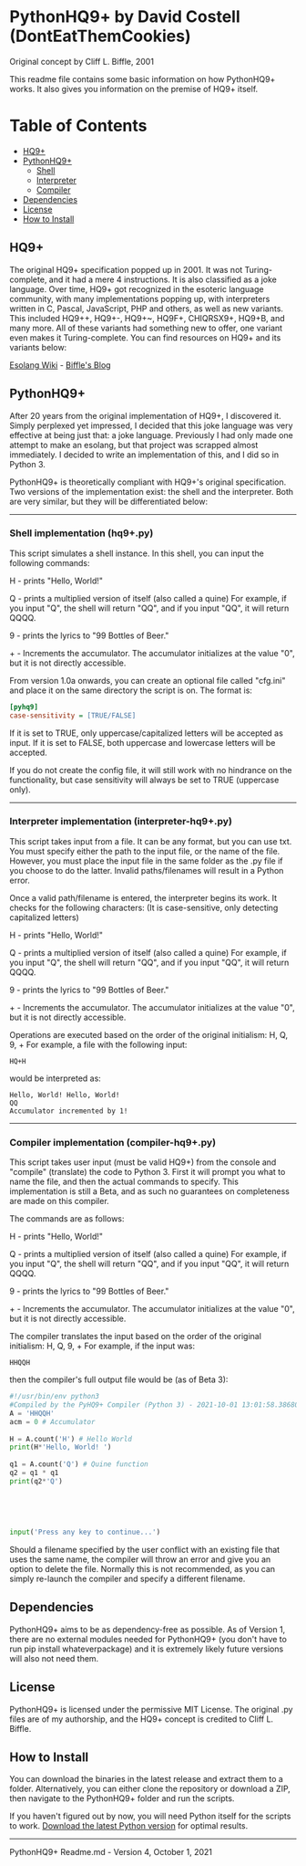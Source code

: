# PythonHQ9+ by David Costell (DontEatThemCookies)

Original concept by Cliff L. Biffle, 2001

This readme file contains some basic information on how PythonHQ9+ works. 
It also gives you information on the premise of HQ9+ itself.

# Table of Contents

<!--ts-->
   * [HQ9+](#hq9)
   * [PythonHQ9+](#pythonhq9)
     * [Shell](#shell-implementation-hq9py)
     * [Interpreter](#interpreter-implementation-interpreter-hq9py)
     * [Compiler](#compiler-implementation-compiler-hq9py)
   * [Dependencies](#dependencies)
   * [License](#license)
   * [How to Install](#how-to-install)
<!--te-->

## HQ9+

The original HQ9+ specification popped up in 2001. It was not Turing-complete, and it had a mere 4 instructions. It is also classified as a joke language. Over time, HQ9+ got recognized in the esoteric language community, with many implementations popping up, with interpreters written in C, Pascal, JavaScript, PHP and others, as well as new variants. This included HQ9++, HQ9+-, HQ9+~, HQ9F+, CHIQRSX9+, HQ9+B, and many more. All of these variants had something new to offer, one variant even makes it Turing-complete. You can find resources on HQ9+ and its variants below:

[Esolang Wiki](https://esolangs.org/wiki/HQ9%2B) - 
[Biffle's Blog](http://cliffle.com/esoterica/hq9plus/)



## PythonHQ9+

After 20 years from the original implementation of HQ9+, I discovered it. Simply perplexed yet impressed, I decided that this
joke language was very effective at being just that: a joke language. Previously I had only made one attempt to make an esolang,
but that project was scrapped almost immediately. I decided to write an implementation of this, and I did so in Python 3.

PythonHQ9+ is theoretically compliant with HQ9+'s original specification. Two versions of the implementation exist: the shell and
the interpreter. Both are very similar, but they will be differentiated below:

***
### Shell implementation (hq9+.py)

This script simulates a shell instance. In this shell, you can input the following commands:

H - prints "Hello, World!"

Q - prints a multiplied version of itself (also called a quine)
For example, if you input "Q", the shell will return "QQ", and if you input "QQ", it will return QQQQ.

9 - prints the lyrics to "99 Bottles of Beer."

\+ - Increments the accumulator. 
The accumulator initializes at the value "0", but it is not directly accessible.

From version 1.0a onwards, you can create an optional file called "cfg.ini" and place it on the same
directory the script is on. The format is:
```ini
[pyhq9]
case-sensitivity = [TRUE/FALSE]
```
If it is set to TRUE, only uppercase/capitalized letters will be accepted as input.
If it is set to FALSE, both uppercase and lowercase letters will be accepted.

If you do not create the config file, it will still work with no hindrance on the functionality, but case
sensitivity will always be set to TRUE (uppercase only). 
***
### Interpreter implementation (interpreter-hq9+.py)

This script takes input from a file. It can be any format, but you can use txt.
You must specify either the path to the input file, or the name of the file.
However, you must place the input file in the same folder as the .py file if you choose to do the latter.
Invalid paths/filenames will result in a Python error.

Once a valid path/filename is entered, the interpreter begins its work.
It checks for the following characters: (It is case-sensitive, only detecting capitalized letters)

H - prints "Hello, World!"

Q - prints a multiplied version of itself (also called a quine)
For example, if you input "Q", the shell will return "QQ", and if you input "QQ", it will return QQQQ.

9 - prints the lyrics to "99 Bottles of Beer."

\+ - Increments the accumulator. 
The accumulator initializes at the value "0", but it is not directly accessible.

Operations are executed based on the order of the original initialism: H, Q, 9, +
For example, a file with the following input: 
```
HQ+H
```
would be interpreted as:
```
Hello, World! Hello, World!
QQ
Accumulator incremented by 1!
```

***
### Compiler implementation (compiler-hq9+.py)

This script takes user input (must be valid HQ9+) from the console and "compile" (translate) the code to Python 3.
First it will prompt you what to name the file, and then the actual commands to specify.
This implementation is still a Beta, and as such no guarantees on completeness are made on this compiler.

The commands are as follows:

H - prints "Hello, World!"

Q - prints a multiplied version of itself (also called a quine)
For example, if you input "Q", the shell will return "QQ", and if you input "QQ", it will return QQQQ.

9 - prints the lyrics to "99 Bottles of Beer."

\+ - Increments the accumulator. 
The accumulator initializes at the value "0", but it is not directly accessible.

The compiler translates the input based on the order of the original initialism: H, Q, 9, +
For example, if the input was:
```
HHQQH
```
then the compiler's full output file would be (as of Beta 3):
```py
#!/usr/bin/env python3 
#Compiled by the PyHQ9+ Compiler (Python 3) - 2021-10-01 13:01:58.386800 
A = 'HHQQH' 
acm = 0 # Accumulator 
 
H = A.count('H') # Hello World 
print(H*'Hello, World! ') 
 
q1 = A.count('Q') # Quine function 
q2 = q1 * q1 
print(q2*'Q') 
 
 
 
 
 
input('Press any key to continue...')
```

Should a filename specified by the user conflict with an existing file that uses the same name, the compiler will throw an error and give you an option to delete the file. Normally this is not recommended, as you can simply re-launch the compiler and specify a different filename.

## Dependencies
PythonHQ9+ aims to be as dependency-free as possible. As of Version 1, there are no external modules needed for PythonHQ9+
(you don't have to run pip install whateverpackage) and it is extremely likely future versions will also not need them.

## License
PythonHQ9+ is licensed under the permissive MIT License. The original .py files are of my authorship, and the HQ9+ concept
is credited to Cliff L. Biffle.

## How to Install
You can download the binaries in the latest release and extract them to a folder.
Alternatively, you can either clone the repository or download a ZIP, then navigate to the PythonHQ9+ folder and run the scripts.

If you haven't figured out by now, you will need Python itself for the scripts to work. [Download the latest Python version](https://www.python.org/downloads/) for optimal results.


***
PythonHQ9+ Readme.md - Version 4, October 1, 2021  
